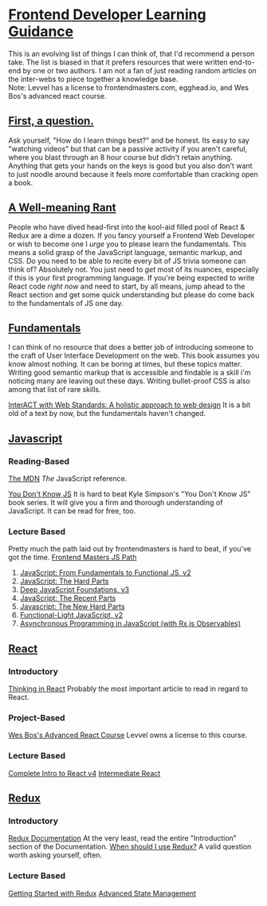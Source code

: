# [Frontend Developer Learning Guidance](#intro)
This is an evolving list of things I can think of, that I'd recommend a person take. The list is biased in that it prefers resources that were written end-to-end by one or two authors. I am not a fan of just reading random articles on the inter-webs to piece together a knowledge base.  
Note: Levvel has a license to frontendmasters.com, egghead.io, and Wes Bos's advanced react course.  

## [First, a question.](#first)
Ask yourself, "How do I learn things best?" and be honest. Its easy to say "watching videos" but that can be a passive activity if you aren't careful, where you blast through an 8 hour course but didn't retain anything. Anything that gets your hands on the keys is good but you also don't want to just noodle around because it feels more comfortable than cracking open a book.

## [A Well-meaning Rant](#ranting)
People who have dived head-first into the kool-aid filled pool of React & Redux are a dime a dozen. If you fancy yourself a Frontend Web Developer or wish to become one I _urge_ you to please learn the fundamentals. This means a solid grasp of the JavaScript language, semantic markup, and CSS. Do you need to be able to recite every bit of JS trivia someone can think of? Absolutely not. You just need to _get_ most of its nuances, especially if this is your first programming language. If you're being expected to write React code _right now_ and need to start, by all means, jump ahead to the React section and get some quick understanding but please do come back to the fundamentals of JS one day.

## [Fundamentals](#fundamentals)
I can think of no resource that does a better job of introducing someone to the craft of User Interface Development on the web. This book assumes you know almost nothing. It can be boring at times, but these topics matter. Writing good semantic markup that is accessible and findable is a skill i'm noticing many are leaving out these days. Writing bullet-proof CSS is also among that list of rare skills.  

[InterACT with Web Standards: A holistic approach to web design](https://www.amazon.com/InterACT-Web-Standards-holistic-approach)
It is a bit old of a text by now, but the fundamentals haven't changed.

## [Javascript](#javascript)
### Reading-Based
[The MDN](https://developer.mozilla.org/en-US/docs/Web/JavaScript/Reference)
_The_ JavaScript reference.

[You Don't Know JS](https://github.com/getify/You-Dont-Know-JS)
It is hard to beat Kyle Simpson's "You Don't Know JS" book series. It will give you a firm and thorough understanding of JavaScript. It can be read for free, too.

### Lecture Based
Pretty much the path laid out by frontendmasters is hard to beat, if you've got the time.
[Frontend Masters JS Path](https://frontendmasters.com/learn/javascript/)
1. [JavaScript: From Fundamentals to Functional JS, v2](https://frontendmasters.com/courses/js-fundamentals-functional-v2/)
2. [JavaScript: The Hard Parts](https://frontendmasters.com/courses/javascript-hard-parts/)
3. [Deep JavaScript Foundations, v3](https://frontendmasters.com/courses/deep-javascript-v3/)
4. [JavaScript: The Recent Parts](https://frontendmasters.com/courses/js-recent-parts/)
5. [Javascript: The New Hard Parts](https://frontendmasters.com/courses/javascript-new-hard-parts/)
6. [Functional-Light JavaScript, v2](https://frontendmasters.com/courses/functional-javascript-v2/)
7. [Asynchronous Programming in JavaScript (with Rx.js Observables)](https://frontendmasters.com/courses/asynchronous-javascript/)


## [React](#react)
### Introductory
[Thinking in React](https://reactjs.org/docs/thinking-in-react.html)
Probably the most important article to read in regard to React.

### Project-Based
[Wes Bos's Advanced React Course](https://advancedreact.com/)
Levvel owns a license to this course.

### Lecture Based
[Complete Intro to React v4](https://frontendmasters.com/courses/complete-react-v4/)
[Intermediate React](https://frontendmasters.com/courses/intermediate-react/)

## [Redux](#redux)
### Introductory
[Redux Documentation](https://redux.js.org/introduction/getting-started)
At the very least, read the entire "Introduction" section of the Documentation.
[When should I use Redux?](https://redux.js.org/faq/general#when-should-i-use-redux)
A valid question worth asking yourself, often.

### Lecture Based
[Getting Started with Redux](https://egghead.io/courses/getting-started-with-redux)
[Advanced State Management](https://frontendmasters.com/courses/react-state)
